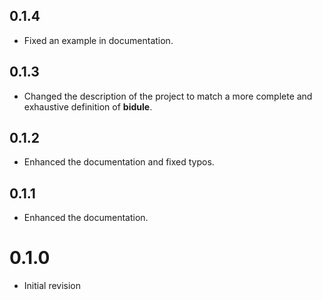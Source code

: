 ## 0.1.4

- Fixed an example in documentation.

## 0.1.3

- Changed the description of the project to match a more complete and exhaustive definition of
  **bidule**.

## 0.1.2

- Enhanced the documentation and fixed typos.

## 0.1.1

- Enhanced the documentation.

# 0.1.0

- Initial revision
